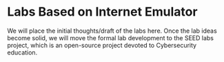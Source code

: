 # Labs Based on Internet Emulator

We will place the initial thoughts/draft of 
the labs here. Once the lab ideas become solid,
we will move the formal lab development to the SEED labs
project, which is an open-source project devoted to 
Cybersecurity education.
